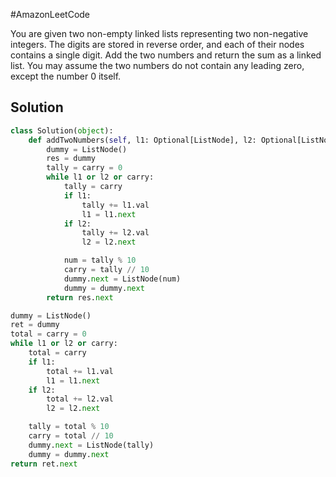 #AmazonLeetCode

You are given two non-empty linked lists representing two non-negative integers. The digits are stored in reverse order, and each of their nodes contains a single digit. Add the two numbers and return the sum as a linked list. You may assume the two numbers do not contain any leading zero, except the number 0 itself.
## Solution

```python
class Solution(object):
	def addTwoNumbers(self, l1: Optional[ListNode], l2: Optional[ListNode]) -> Optional[ListNode]:
		dummy = ListNode()
		res = dummy
		tally = carry = 0
		while l1 or l2 or carry:
			tally = carry
			if l1:
				tally += l1.val
				l1 = l1.next
			if l2:
				tally += l2.val
				l2 = l2.next

			num = tally % 10
			carry = tally // 10
			dummy.next = ListNode(num)
			dummy = dummy.next
		return res.next		
```



```python
dummy = ListNode()
ret = dummy
total = carry = 0
while l1 or l2 or carry:
	total = carry
	if l1:
		total += l1.val
		l1 = l1.next
	if l2:
		total += l2.val
		l2 = l2.next

	tally = total % 10
	carry = total // 10
	dummy.next = ListNode(tally)
	dummy = dummy.next
return ret.next
```

